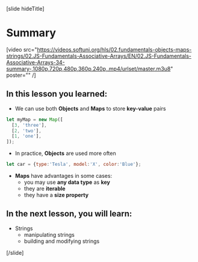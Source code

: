 [slide hideTitle]

# Summary

[video src="https://videos.softuni.org/hls/02.fundamentals-objects-maps-strings/02.JS-Fundamentals-Associative-Arrays/EN/02.JS-Fundamentals-Associative-Arrays-34-summary-,1080p,720p,480p,360p,240p,.mp4/urlset/master.m3u8" poster="" /]


## In this lesson you learned:

- We can use both **Objects** and **Maps** to store **key-value** pairs

```js
let myMap = new Map([
  [3, 'three'],
  [2, 'two'],
  [1, 'one'],
]);
```

- In practice, **Objects** are used more often

```js
let car = {type:'Tesla', model:'X', color:'Blue'};
```

- **Maps** have advantages in some cases:
  - you may use **any data type** as **key**
  - they are **iterable**
  - they have a **size property**

## In the next lesson, you will learn:

- Strings
  - manipulating strings
  - building and modifying strings

[/slide]
